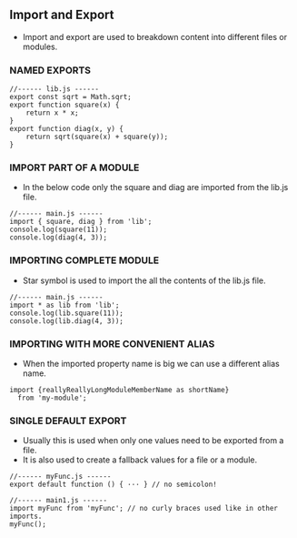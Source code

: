 ## Import and  Export

* Import and export are used to breakdown content into different files or modules.

###  NAMED EXPORTS

```
//------ lib.js ------
export const sqrt = Math.sqrt;
export function square(x) {
    return x * x;
}
export function diag(x, y) {
    return sqrt(square(x) + square(y));
}
```
### IMPORT PART OF A MODULE

* In the below code only the square and diag are imported from the lib.js file.
```
//------ main.js ------
import { square, diag } from 'lib';
console.log(square(11)); 
console.log(diag(4, 3)); 

```
### IMPORTING COMPLETE MODULE
* Star symbol is used to import the all the contents of the lib.js file.
```
//------ main.js ------
import * as lib from 'lib';
console.log(lib.square(11));
console.log(lib.diag(4, 3)); 
```
### IMPORTING WITH MORE CONVENIENT ALIAS

* When the imported property name is big we can use a different alias name.
```
import {reallyReallyLongModuleMemberName as shortName}
  from 'my-module';
```
### SINGLE DEFAULT EXPORT
* Usually this is used when only one values need to be exported from a file.
* It is also used to create a fallback values for a file or a module.
```
//------ myFunc.js ------
export default function () { ··· } // no semicolon!

//------ main1.js ------
import myFunc from 'myFunc'; // no curly braces used like in other imports.
myFunc();
```
